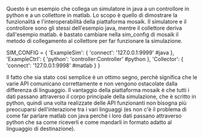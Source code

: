 Questo è un esempio che collega un simulatore in java a un controllore in python e a un collettore in matlab.
Lo scopo è quello di dimostrare la funzionalità e l'interoperabilità della piattaforma mosaik.
Il simulatore e il controllore sono gli stessi dell'esempio java, mentre il collettore deriva dall'esempio
matlab. è bastato cambiare nella sim_config di mosaik il metodo di collegamento al collettore per far funzionare
la simulazione.

SIM_CONFIG = {
    'ExampleSim': {
        'connect': '127.0.0.1:9999'    #java
    },
    'ExampleCtrl': {
        'python': 'controller:Controller'  #python
    },
    'Collector': {
        'connect': '127.0.0.1:9998'	#matlab
    }
}

Il fatto che sia stato così semplice è un ottimo segno, perchè significa che le varie API comunicano correttamente e non vengono ostacolate dalla differenza di linguaggio. Il vantaggio della piattaforma mosaik è che tutti i dati passano attraverso
il corpo principale della simulazione, che è scritto in python, quindi una volta realizzate delle API funzionanti non bisogna
più preocuparsi dell'interazione tra i vari linguaggi (es non c'è il problema di come far parlare matlab con java perchè i
loro dati passano attraverso python che sa come riceverli e come mandarli in formato adatto al linguaggio di destinazione).
